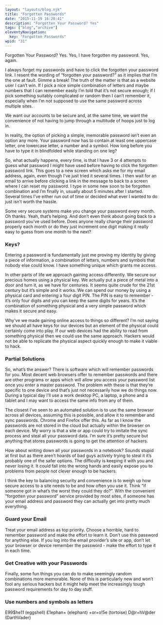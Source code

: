 ```yaml
---
layout: "layouts/blog.njk"
title: "Forgotten Passwords"
date: "2015-11-19 16:20:41"
description: "Forgotten Your Password? Yes"
tags: ["blog","archive"]
eleventyNavigation:
  key: "Forgotten Passwords"
wpid: "31"
---
```

Forgotten Your Password? Yes. Yes, I have forgotten my password. Yes, again.

I always forget my passwords and have to click the forgotten your password link. I resent the wording of “forgotten your password?” as it implies that I’m the one at fault. Gimme a break! The truth of the matter is that as a website user I can’t win. If I pick a nice simple combination of letters and maybe numbers that I can remember easily I’m told that it’s not secure enough; if I pick something suitably complicated or random then I can’t remember it, especially when I’m not supposed to use the same password across multiple sites.

We want our accounts to be secure and, at the same time, we want the convenience of not having to jump through a multitude of hoops just to log in.

In reality, the option of picking a simple, memorable password isn’t even an option any more. Your password now has to contain at least one uppercase letter, one lowercase letter, a number and a symbol. How long before you have to type it in blindfolded while standing on one leg?

So, what actually happens, every time, is that I have 3 or 4 attempts to guess what password I might have used before having to click the forgotten password link. This goes to a new screen which asks me for my email address, again, even though I’ve just tried it several times. I then wait for an email to arrive before clicking a link in the message to back to a screen where I can reset my password. I type in some new soon to be forgotten combination and I’m finally in, usually about 5 minutes after I started. Several times I’ve either run out of time or decided what ever I wanted to do just isn’t worth the hassle.

Some very secure systems make you change your password every month. Oh thanks. Yeah, that’s helping. And don’t even think about going back to a password you’ve used before. Does anyone really change their password properly each month or do they just increment one digit making it really easy to guess from one month to the next?
<h3>Keys?</h3>
Entering a password is fundamentally just me proving my identity by giving a piece of information, a combination of letters, numbers and symbols that nobody else could know. I have something unique which grants me access.

In other parts of life we approach gaining access differently. We secure our precious homes using a physical key. We actually put a piece of metal into a door and turn it, as we have for centuries. It seems quite crude for the 21st century but it’s simple and it works. We can spend our money by using a physical card and entering a four digit PIN. The PIN is easy to remember - it’s only four digits and you can keep the same digits for years. It’s the combination of something physical and a very simple password which makes it secure and easy.

Why’ve we made gaining online access to things so different? I’m not saying we should all have keys for our devices but an element of the physical could certainly come into play. If our web devices had the ability to read from something physical then we could use the same approach. Hackers would not be able to replicate the physical aspect quickly enough to make it viable to hack.
<h3>Partial Solutions</h3>
So, what’s the answer? There is software which will remember passwords for you. Most decent web browsers offer to remember passwords and there are other programs or apps which will allow you access your password list once you enter a master password. The problem with these is that they’re specific to one device and that’s just not necessarily how we do things now. During a typical day I’ll use a work desktop PC, a laptop, a phone and a tablet and I may want to access the same info from any of them.

The closest I’ve seen to an automated solution is to use the same browser across all devices, assuming this is possible, and allow it to remember and sync passwords. Chrome and Firefox offer this. As far as I know the passwords are not stored in the cloud but actually within the browser on each device. My worry is that a site or app could try to imitate the sync process and steal all your password data. I’m sure it’s pretty secure but anything that stores passwords is going to get the attention of hackers.

How about writing down all your passwords in a notebook? Sounds stupid at first but as there aren’t hoards of bad guys actively trying to steal it it’s probably one of the safer options. The difficulty is keeping it with you and never losing it. It could fall into the wrong hands and easily expose you to problems from people not clever enough to be hackers.

I think the key to balancing security and convenience is to weigh up how secure access to a site needs to be and how often you use it. Think “if someone got in what’s the worst they could they do?”. With the convenient “forgotten your password” service provided by most sites, if someone has your email address and password they can actually get into pretty much everything.
<h3>Guard your Email</h3>
Treat your email address as top priority. Choose a horrible, hard to remember password and make the effort to learn it. Don’t use this password for anything else. If you log into the email provider’s site or app, don’t let your browser or device remember the password - make the effort to type it in each time.
<h3>Get Creative with your Passwords</h3>
Finally, some fun things you can do to make seemingly random combinations more memorable. None of this is particularly new and won’t fool any serious hackers but it might help meet the increasingly tough password requirements for day to day stuff.
<h3>Use numbers and symbols as letters</h3>
E99$he11 (eggshell)
£1ephan+ (elephant)
+or+o!5e (tortoise)
D@r+hV@der (DarthVader)